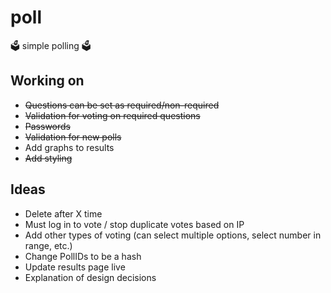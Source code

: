 # poll
🗳️ simple polling 🗳️

## Working on
* ~~Questions can be set as required/non-required~~
* ~~Validation for voting on required questions~~
* ~~Passwords~~
* ~~Validation for new polls~~
* Add graphs to results
* ~~Add styling~~

## Ideas
* Delete after X time
* Must log in to vote / stop duplicate votes based on IP
* Add other types of voting (can select multiple options, select number in range, etc.)
* Change PollIDs to be a hash
* Update results page live
* Explanation of design decisions